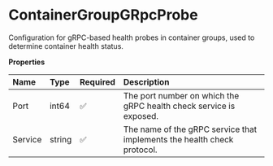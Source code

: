 # ContainerGroupGRpcProbe

Configuration for gRPC-based health probes in container groups, used to determine container health status.

**Properties**

| Name    | Type   | Required | Description                                                             |
| :------ | :----- | :------- | :---------------------------------------------------------------------- |
| Port    | int64  | ✅       | The port number on which the gRPC health check service is exposed.      |
| Service | string | ✅       | The name of the gRPC service that implements the health check protocol. |
